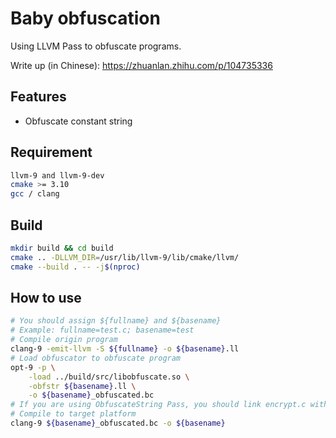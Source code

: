 # Baby obfuscation

Using LLVM Pass to obfuscate programs.

Write up (in Chinese): <https://zhuanlan.zhihu.com/p/104735336>

## Features

- Obfuscate constant string

## Requirement

```bash
llvm-9 and llvm-9-dev
cmake >= 3.10
gcc / clang
```

## Build

```bash
mkdir build && cd build
cmake .. -DLLVM_DIR=/usr/lib/llvm-9/lib/cmake/llvm/
cmake --build . -- -j$(nproc)
```

## How to use

```bash
# You should assign ${fullname} and ${basename}
# Example: fullname=test.c; basename=test
# Compile origin program
clang-9 -emit-llvm -S ${fullname} -o ${basename}.ll
# Load obfuscator to obfuscate program
opt-9 -p \
    -load ../build/src/libobfuscate.so \
    -obfstr ${basename}.ll \
    -o ${basename}_obfuscated.bc
# If you are using ObfuscateString Pass, you should link encrypt.c with your program
# Compile to target platform
clang-9 ${basename}_obfuscated.bc -o ${basename}
```
